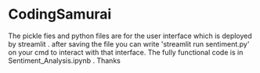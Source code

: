 # CodingSamurai

The pickle fies and python files are for the user interface which is deployed by streamlit . 
after saving the file you can write 'streamlit run sentiment.py' on your cmd to interact with that interface.
The fully functional code is in Sentiment_Analysis.ipynb . Thanks
